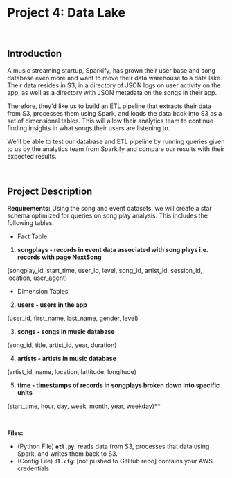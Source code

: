 # Project 4: Data Lake

&nbsp;

## Introduction
A music streaming startup, Sparkify, has grown their user base and song database even more and want to move their data warehouse to a data lake. Their data resides in S3, in a directory of JSON logs on user activity on the app, as well as a directory with JSON metadata on the songs in their app.

Therefore, they'd like us to build an ETL pipeline that extracts their data from S3, processes them using Spark, and loads the data back into S3 as a set of dimensional tables. This will allow their analytics team to continue finding insights in what songs their users are listening to.

We'll be able to test our database and ETL pipeline by running queries given to us by the analytics team from Sparkify and compare our results with their expected results. 

&nbsp;

## Project Description
**Requirements:**
Using the song and event datasets, we will create a star schema optimized for queries on song play analysis. This includes the following tables.

- Fact Table
1. **songplays - records in event data associated with song plays i.e. records with page NextSong**

(songplay_id, start_time, user_id, level, song_id, artist_id, session_id, location, user_agent)

- Dimension Tables
2. **users - users in the app**

(user_id, first_name, last_name, gender, level)

3. **songs - songs in music database**

(song_id, title, artist_id, year, duration)

4. **artists - artists in music database**

(artist_id, name, location, lattitude, longitude)

5. **time - timestamps of records in songplays broken down into specific units**

(start_time, hour, day, week, month, year, weekday)**

&nbsp;

**Files:**
- (Python File) **`etl.py`**: reads data from S3, processes that data using Spark, and writes them back to S3.
- (Config File) **`dl.cfg`**: [not pushed to GitHub repo] contains your AWS credentials

&nbsp;
